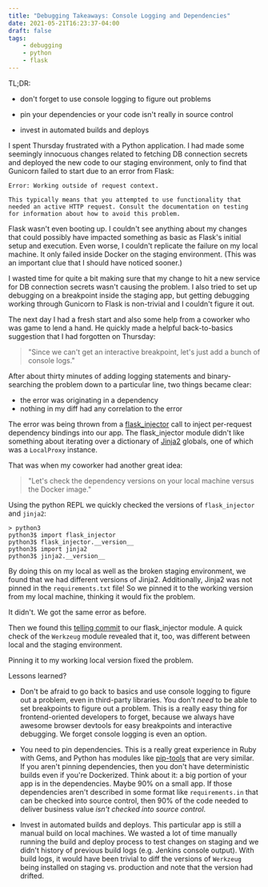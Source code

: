 ```yaml
---
title: "Debugging Takeaways: Console Logging and Dependencies"
date: 2021-05-21T16:23:37-04:00
draft: false
tags:
    - debugging
    - python
    - flask
---
```


TL;DR:

- don't forget to use console logging to figure out problems

- pin your dependencies or your code isn't really in source control

- invest in automated builds and deploys

I spent Thursday frustrated with a Python application. I had made some seemingly innocuous changes related to fetching DB connection secrets and deployed the new code to our staging environment, only to find that Gunicorn failed to start due to an error from Flask:

```
Error: Working outside of request context.

This typically means that you attempted to use functionality that needed an active HTTP request. Consult the documentation on testing for information about how to avoid this problem.
```

Flask wasn't even booting up. I couldn't see anything about my changes that could possibly have impacted something as basic as Flask's initial setup and execution. Even worse, I couldn't replicate the failure on my local machine. It only failed inside Docker on the staging environment. (This was an important clue that I should have noticed sooner.)

I wasted time for quite a bit making sure that my change to hit a new service for DB connection secrets wasn't causing the problem. I also tried to set up debugging on a breakpoint inside the staging app, but getting debugging working through Gunicorn to Flask is non-trivial and I couldn't figure it out.

The next day I had a fresh start and also some help from a coworker who was game to lend a hand. He quickly made a helpful back-to-basics suggestion that I had forgotten on Thursday:

> "Since we can't get an interactive breakpoint, let's just add a bunch of console logs."

After about thirty minutes of adding logging statements and binary-searching the problem down to a particular line, two things became clear:

- the error was originating in a dependency
- nothing in my diff had any correlation to the error

The error was being thrown from a [flask_injector](https://github.com/alecthomas/flask_injector) call to inject per-request dependency bindings into our app. The flask_injector module didn't like something about iterating over a dictionary of [Jinja2](https://pypi.org/project/Jinja2/) globals, one of which was a `LocalProxy` instance.

That was when my coworker had another great idea:

> "Let's check the dependency versions on your local machine versus the Docker image."

Using the python REPL we quickly checked the versions of `flask_injector` and `jinja2`:

```
> python3
python3$ import flask_injector
python3$ flask_injector.__version__
python3$ import jinja2
python3$ jinja2.__version__
```

By doing this on my local as well as the broken staging environment, we found that we had different versions of Jinja2. Additionally, Jinja2 was not pinned in the `requirements.txt` file! So we pinned it to the working version from my local machine, thinking it would fix the problem.

It didn't. We got the same error as before.

Then we found this [telling commit](https://github.com/alecthomas/flask_injector/commit/b57e5e054a8e3886f8804bdd367a8b353c4b3b19) to our flask_injector module. A quick check of the `Werkzeug` module revealed that it, too, was different between local and the staging environment.

Pinning it to my working local version fixed the problem.

Lessons learned?

- Don't be afraid to go back to basics and use console logging to figure out a problem, even in third-party libraries. You don't _need_ to be able to set breakpoints to figure out a problem. This is a really easy thing for frontend-oriented developers to forget, because we always have awesome browser devtools for easy breakpoints and interactive debugging. We forget console logging is even an option.

- You need to pin dependencies. This is a really great experience in Ruby with Gems, and Python has modules like [pip-tools](https://github.com/jazzband/pip-tools) that are very similar. If you aren't pinning dependencies, then you don't have deterministic builds even if you're Dockerized. Think about it: a big portion of your app is in the dependencies. Maybe 90% on a small app. If those dependencies aren't described in some format like `requirements.in` that can be checked into source control, then 90% of the code needed to deliver business value _isn't checked into source control_.

- Invest in automated builds and deploys. This particular app is still a manual build on local machines. We wasted a lot of time manually running the build and deploy process to test changes on staging and we didn't history of previous build logs (e.g. Jenkins console output). With build logs, it would have been trivial to diff the versions of `Werkzeug` being installed on staging vs. production and note that the version had drifted.
